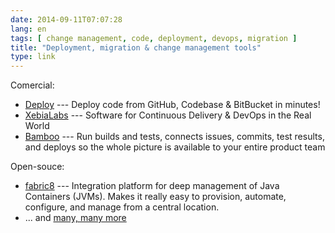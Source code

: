 ```yaml
---
date: 2014-09-11T07:07:28
lang: en
tags: [ change management, code, deployment, devops, migration ]
title: "Deployment, migration & change management tools"
type: link
---
```


Comercial:

-   [Deploy](https://www.deployhq.com) --- Deploy code from GitHub,
    Codebase & BitBucket in minutes!
-   [XebiaLabs](http://xebialabs.com) --- Software for Continuous
    Delivery & DevOps in the Real World
-   [Bamboo](https://www.atlassian.com/software/bamboo) --- Run builds
    and tests, connects issues, commits, test results, and deploys so
    the whole picture is available to your entire product team

Open-souce:

-   [fabric8](http://fabric8.io) --- Integration platform for deep
    management of Java Containers (JVMs). Makes it really easy to
    provision, automate, configure, and manage from a central location.
-   ... and [many, many
    more](http://en.wikipedia.org/wiki/Comparison_of_open-source_configuration_management_software)

